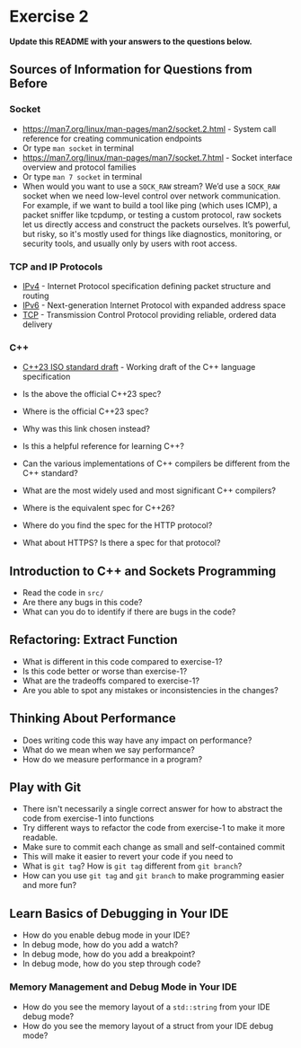 # Exercise 2

**Update this README with your answers to the questions below.**

## Sources of Information for Questions from Before

### Socket 
- https://man7.org/linux/man-pages/man2/socket.2.html - System call reference
  for creating communication endpoints
- Or type `man socket` in terminal
- https://man7.org/linux/man-pages/man7/socket.7.html - Socket interface 
  overview and protocol families
- Or type `man 7 socket` in terminal
- When would you want to use a `SOCK_RAW` stream?
  We’d use a `SOCK_RAW` socket when we need low-level control over network communication. For example, if we want to build a tool like ping (which uses ICMP), a packet sniffer like tcpdump, or testing a custom protocol, raw sockets let us directly access and construct the packets ourselves. It’s powerful, but risky, so it's mostly used for things like diagnostics, monitoring, or security tools, and usually only by users with root access.

### TCP and IP Protocols
- [IPv4](https://www.rfc-editor.org/info/rfc791) - Internet Protocol 
  specification defining packet structure and routing
- [IPv6](https://www.rfc-editor.org/info/rfc8200) - Next-generation Internet 
  Protocol with expanded address space
- [TCP](https://datatracker.ietf.org/doc/html/rfc9293) - Transmission Control 
  Protocol providing reliable, ordered data delivery
    
### C++
- [C++23 ISO standard draft](https://www.open-std.org/jtc1/sc22/wg21/docs/papers/2023/n4950.pdf) - 
  Working draft of the C++ language specification
- Is the above the official C++23 spec? 
- Where is the official C++23 spec?
- Why was this link chosen instead?
- Is this a helpful reference for learning C++?
- Can the various implementations of C++ compilers be different from the
  C++ standard?
- What are the most widely used and most significant C++ compilers?
- Where is the equivalent spec for C++26?

- Where do you find the spec for the HTTP protocol?
- What about HTTPS? Is there a spec for that protocol?

## Introduction to C++ and Sockets Programming

- Read the code in `src/`
- Are there any bugs in this code? 
- What can you do to identify if there are bugs in the code?

## Refactoring: Extract Function

- What is different in this code compared to exercise-1?
- Is this code better or worse than exercise-1?
- What are the tradeoffs compared to exercise-1?
- Are you able to spot any mistakes or inconsistencies in the changes?
  
## Thinking About Performance

- Does writing code this way have any impact on performance?
- What do we mean when we say performance?
- How do we measure performance in a program?

## Play with Git

- There isn't necessarily a single correct answer for how to abstract the 
  code from exercise-1 into functions
- Try different ways to refactor the code from exercise-1 to make it more
  readable.
- Make sure to commit each change as small and self-contained commit
- This will make it easier to revert your code if you need to
- What is `git tag`? How is `git tag` different from `git branch`?
- How can you use `git tag` and `git branch` to make programming easier and
  more fun?

## Learn Basics of Debugging in Your IDE

- How do you enable debug mode in your IDE?
- In debug mode, how do you add a watch?
- In debug mode, how do you add a breakpoint?
- In debug mode, how do you step through code?

### Memory Management and Debug Mode in Your IDE

- How do you see the memory layout of a `std::string` from your IDE debug mode?
- How do you see the memory layout of a struct from your IDE debug mode?